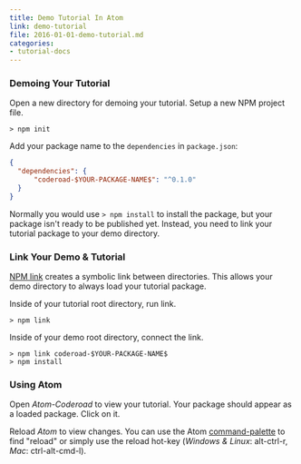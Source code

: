 ```yaml
---
title: Demo Tutorial In Atom
link: demo-tutorial
file: 2016-01-01-demo-tutorial.md
categories:
- tutorial-docs
---
```


### Demoing Your Tutorial

Open a new directory for demoing your tutorial. Setup a new NPM project file.

    > npm init

Add your package name to the `dependencies` in `package.json`:

```json
{
  "dependencies": {
      "coderoad-$YOUR-PACKAGE-NAME$": "^0.1.0"
  }
}
```

Normally you would use `> npm install` to install the package, but your package isn't ready to be published yet. Instead, you need to link your tutorial package to your demo directory.

### Link Your Demo & Tutorial

[NPM link](https://docs.npmjs.com/cli/link) creates a symbolic link between directories. This allows your demo directory to always load your tutorial package.

Inside of your tutorial root directory, run link.

    > npm link

Inside of your demo root directory, connect the link.

    > npm link coderoad-$YOUR-PACKAGE-NAME$
    > npm install


### Using Atom

Open *Atom-Coderoad* to view your tutorial. Your package should appear as a loaded package. Click on it.

Reload *Atom* to view changes. You can use the Atom [command-palette](https://atom.io/docs/latest/getting-started-atom-basics#command-palette) to find "reload" or simply use the reload hot-key (*Windows & Linux*: alt-ctrl-r, *Mac*: ctrl-alt-cmd-l).
